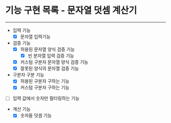기능 구현 목록 - 문자열 덧셈 계산기
===========

---

* 입력 기능
    * [x] 문자열 입력기능
* 검증 기능
    * [x] 허용된 문자열 양식 검증 기능
        * [x] 빈 분자열 입력 검증 기능
    * [x] 커스텀 구분자 문자열 양식 검증 기능
    * [x] 잘못된 양식의 문자열 검증 기능
* 구분자 구분 기능
    * [x] 허용된 구분자 구하는 기능
    * [x] 커스텀 구분자 구하는 기능

* [ ] 입력 값에서 숫자만 필터링하는 기능

* 계산 기능
    * [x] 숫자들 덧셈 기능